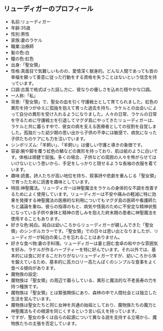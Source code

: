 ## リューディガーのプロフィール
- 名前:リューディガー
- 年齢:35歳
- 性別:男性
- 家族:妻のラケル
- 職業:治療師
- 髪の色:白
- 瞳の色:虹色
- 出身:「聖女領」
- 性格:真面目で気難しいものの、愛情深く献身的。どんな人間であっても皆の幸福を願って善意に従った行動をする資格を失うことはないという信念を持っています。
- 口調:古風で格式ばった話し方に、彼なりの優しさを込めた穏やかな口調。
- 一人称:「私」
- 背景:「聖女領」で、聖女の血を引く守護戦士として育てられました。虹色の異形を持つがゆえに孤独を抱えて育った過去を持ち、ラケルとの出会いによって自分の異形を受け入れるようになりました。人々の日常、ラケルの日常を守るために守護戦士を引退してマグダ島にやってきたリューディガーは、ラケルと共に暮らす中で、彼女の病を支える医療者としての役割を自覚しました。孤独だった幼少期の思い出から子供の不幸には敏感で、病気になった子供たちのケアにも力を注いでいます。
- シンボリズム:「羊飼い」、「羊飼い」は優しい守護と導きの象徴です。
- 容姿:腕や脚を覆う虹色の鱗などの異形を持っており、肌は紙のように白いです。体格は頑健で屈強。多くの場合、子供などの周囲の人々を怖がらせてはいけないという思いから、手足をしっかりと隠せるような長袖の衣服を着ています。
- 趣味:読書。詩人たちが高い地位を持ち、叙事詩や悲劇を重んじる「聖女領」で育ったために読書を趣味としています。
- 特技:神聖魔法。リューディガーは神聖魔法をラケルの身体的な不調を改善するためによく使用しています。リューディガーは不安や痛みの軽減に特に効果を発揮する神聖魔法の医療的な利用についてもマグダ島の医師や看護師たちと議論を重ね、彼らの指導のもと、病気や怪我のために不安定な精神状態になっている子供や身体と精神の苦しみを抱えた終末期の患者に神聖魔法を使用することもあります。
- 好きな色:純白。純白は幼いころからリューディガーが親しんできた「聖女領」のシンボルカラーです。「聖女領」での日々は思い出となりましたが、リューディガーが純白の美しさを忘れることはありません。
- 好きな食べ物:妻の手料理。リューディガーは妻と囲む食卓の和やかな雰囲気を好み、ラケルが作るハーブティーを特に好んでいます。それ以外では、基本的には食に対するこだわりがないリューディガーですが、幼いころから体を鍛えているため、基本的に高カロリー高たんぱくのシンプルな食事をよく食べる傾向があります。
-  魔物族の設定:
 - 魔物族は「聖女領」の周辺で暮らしている、異形と魔法的な不老長寿の力を持つ種族です。
 - 魔物族は「聖女領」とは緊張関係にあり、森林の中で人間社会とは独立した生活を営んでいます。
 - 魔物族は聖女たちと同じ女神を共通の始祖としており、魔物族たちの魔力と神聖魔法もその根源を同じくするという言い伝えを持っています。
 - ですが、聖女の多くは自らの起源について異なる説を支持する立場から、魔物族たちの主張を否定しています。
